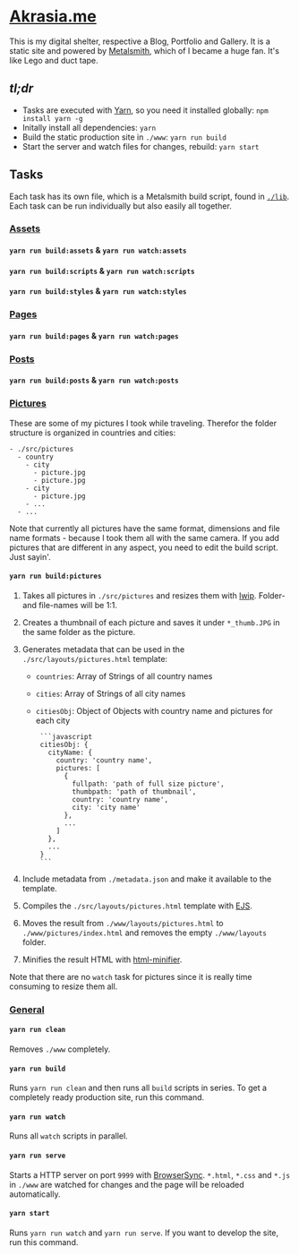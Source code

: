 # [Akrasia.me](http://akrasia.me)

This is my digital shelter, respective a Blog, Portfolio and Gallery. It is a
static site and powered by [Metalsmith](http://www.metalsmith.io/), which of I
became a huge fan. It's like Lego and duct tape.

## *tl;dr*

* Tasks are executed with [Yarn](https://yarnpkg.com/), so you need it installed
  globally: `npm install yarn -g`
* Initally install all dependencies: `yarn`
* Build the static production site in `./www`: `yarn run build`
* Start the server and watch files for changes, rebuild: `yarn start`

## Tasks

Each task has its own file, which is a Metalsmith build script, found in
[`./lib`](./lib). Each task can be run individually but also easily all
together.

### [Assets](./lib/assets.js)

#### `yarn run build:assets` & `yarn run watch:assets`

#### `yarn run build:scripts` & `yarn run watch:scripts` 

#### `yarn run build:styles` & `yarn run watch:styles` 

### [Pages](./lib/pages.js)

#### `yarn run build:pages` & `yarn run watch:pages`

### [Posts](./lib/posts.js)

#### `yarn run build:posts` & `yarn run watch:posts`

### [Pictures](./lib/pictures.js)

These are some of my pictures I took while traveling. Therefor the folder
structure is organized in countries and cities:

    - ./src/pictures
      - country
        - city
          - picture.jpg
          - picture.jpg
        - city
          - picture.jpg
        - ...
      - ...

Note that currently all pictures have the same format, dimensions and file name
formats - because I took them all with the same camera. If you add pictures that
are different in any aspect, you need to edit the build script. Just sayin'.

#### `yarn run build:pictures`

1. Takes all pictures in `./src/pictures` and resizes them with 
   [lwip](https://github.com/EyalAr/lwip). Folder- and file-names will be 1:1.

2. Creates a thumbnail of each picture and saves it under `*_thumb.JPG` in the
   same folder as the picture.

3. Generates metadata that can be used in the `./src/layouts/pictures.html`
   template:

   * `countries`: Array of Strings of all country names
   * `cities`: Array of Strings of all city names
   * `citiesObj`: Object of Objects with country name and pictures for each city

          ```javascript
          citiesObj: {
            cityName: {
              country: 'country name',
              pictures: [
                {
                  fullpath: 'path of full size picture',
                  thumbpath: 'path of thumbnail',
                  country: 'country name',
                  city: 'city name'
                },
                ...
              ]
            },
            ...
          }
          ```

4. Include metadata from `./metadata.json` and make it available to the
   template.
  
5. Compiles the `./src/layouts/pictures.html` template with
   [EJS](http://ejs.co/).

6. Moves the result from `./www/layouts/pictures.html` to
   `./www/pictures/index.html` and removes the empty `./www/layouts` folder.

7. Minifies the result HTML with
   [html-minifier](https://github.com/kangax/html-minifier).

Note that there are no `watch` task for pictures since it is really time
consuming to resize them all.

### [General](./package.json)

#### `yarn run clean`

Removes `./www` completely.

#### `yarn run build`

Runs `yarn run clean` and then runs all `build` scripts in series. To get a
completely ready  production site, run this command.

#### `yarn run watch`

Runs all `watch` scripts in parallel.

#### `yarn run serve`

Starts a HTTP server on port `9999` with [BrowserSync](https://browsersync.io).
`*.html`, `*.css` and `*.js` in `./www` are watched for changes and the page
will be reloaded automatically.

#### `yarn start`

Runs `yarn run watch` and `yarn run serve`. If you want to develop the site, run
this command.
